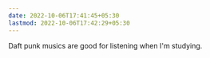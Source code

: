 ```yaml
---
date: 2022-10-06T17:41:45+05:30
lastmod: 2022-10-06T17:42:29+05:30
---
```


Daft punk musics are good for listening when I'm studying.
